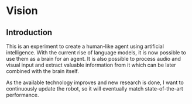 # Vision

## Introduction
This is an experiment to create a human-like agent using artificial intelligence.
With the current rise of language models, it is now possible to use them as a brain for an agent.
It is also possible to process audio and visual input and extract valuable information from it which
can be later combined with the brain itself.

As the available technology improves and new research is done, I want to continuously update the robot,
so it will eventually match state-of-the-art performance.